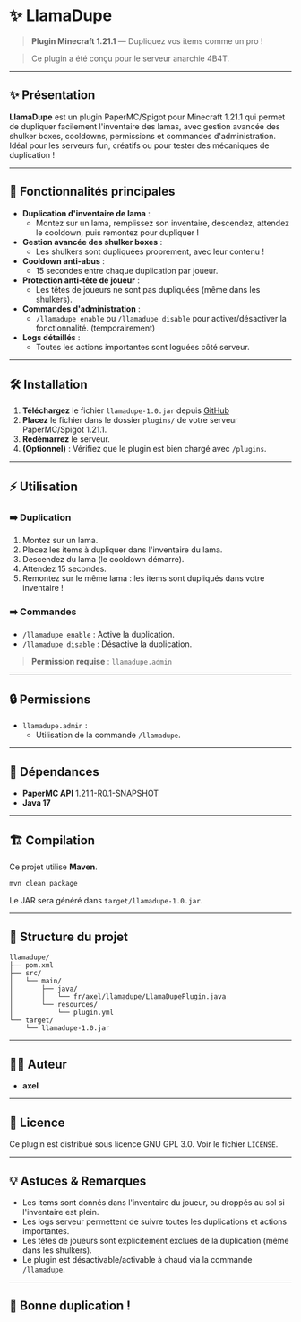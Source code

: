 # ✨ LlamaDupe

> **Plugin Minecraft 1.21.1** — Dupliquez vos items comme un pro !

> Ce plugin a été conçu pour le serveur anarchie 4B4T.

---

## ✨ Présentation

**LlamaDupe** est un plugin PaperMC/Spigot pour Minecraft 1.21.1 qui permet de dupliquer facilement l'inventaire des lamas, avec gestion avancée des shulker boxes, cooldowns, permissions et commandes d'administration. Idéal pour les serveurs fun, créatifs ou pour tester des mécaniques de duplication !

---

## 🚀 Fonctionnalités principales

- **Duplication d'inventaire de lama** :
  - Montez sur un lama, remplissez son inventaire, descendez, attendez le cooldown, puis remontez pour dupliquer !
- **Gestion avancée des shulker boxes** :
  - Les shulkers sont dupliquées proprement, avec leur contenu !
- **Cooldown anti-abus** :
  - 15 secondes entre chaque duplication par joueur.
- **Protection anti-tête de joueur** :
  - Les têtes de joueurs ne sont pas dupliquées (même dans les shulkers).
- **Commandes d'administration** :
  - `/llamadupe enable` ou `/llamadupe disable` pour activer/désactiver la fonctionnalité. (temporairement)
- **Logs détaillés** :
  - Toutes les actions importantes sont loguées côté serveur.

---

## 🛠️ Installation

1. **Téléchargez** le fichier `llamadupe-1.0.jar` depuis [GitHub](https://github.com/arockenbauer/llamadupe/releases)
2. **Placez** le fichier dans le dossier `plugins/` de votre serveur PaperMC/Spigot 1.21.1.
3. **Redémarrez** le serveur.
4. **(Optionnel)** : Vérifiez que le plugin est bien chargé avec `/plugins`.

---

## ⚡ Utilisation

### ➡️ Duplication
1. Montez sur un lama.
2. Placez les items à dupliquer dans l'inventaire du lama.
3. Descendez du lama (le cooldown démarre).
4. Attendez 15 secondes.
5. Remontez sur le même lama : les items sont dupliqués dans votre inventaire !

### ➡️ Commandes
- `/llamadupe enable` : Active la duplication.
- `/llamadupe disable` : Désactive la duplication.

> **Permission requise** : `llamadupe.admin`

---

## 🔒 Permissions

- `llamadupe.admin` :
  - Utilisation de la commande `/llamadupe`.

---

## 🧩 Dépendances

- **PaperMC API** 1.21.1-R0.1-SNAPSHOT
- **Java 17**

---

## 🏗️ Compilation

Ce projet utilise **Maven**.

```bash
mvn clean package
```

Le JAR sera généré dans `target/llamadupe-1.0.jar`.

---

## 📁 Structure du projet

```
llamadupe/
├── pom.xml
├── src/
│   └── main/
│       ├── java/
│       │   └── fr/axel/llamadupe/LlamaDupePlugin.java
│       └── resources/
│           └── plugin.yml
└── target/
    └── llamadupe-1.0.jar
```

---

## 👨‍💻 Auteur

- **axel**

---

## 📝 Licence

Ce plugin est distribué sous licence GNU GPL 3.0. Voir le fichier `LICENSE`.

---

## 💡 Astuces & Remarques

- Les items sont donnés dans l'inventaire du joueur, ou droppés au sol si l'inventaire est plein.
- Les logs serveur permettent de suivre toutes les duplications et actions importantes.
- Les têtes de joueurs sont explicitement exclues de la duplication (même dans les shulkers).
- Le plugin est désactivable/activable à chaud via la commande `/llamadupe`.

---

## 🦙 Bonne duplication !
